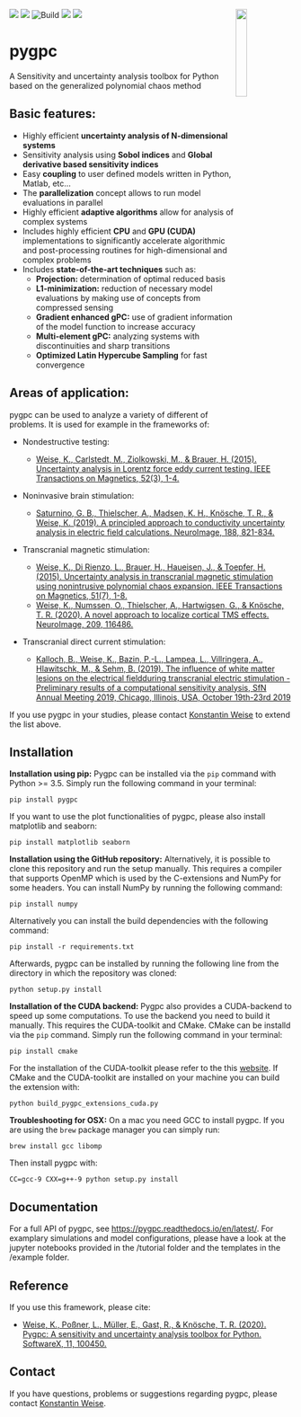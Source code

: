 [![](https://img.shields.io/pypi/dm/pygpc.svg)](https://pypi.org/project/pygpc/)
[![](https://img.shields.io/pypi/wheel/pygpc.svg)](https://pypi.org/project/pygpc/)
![Build](https://github.com/pygpc-polynomial-chaos/pygpc/workflows/Build/badge.svg)
[![](https://img.shields.io/readthedocs/pygpc.svg)](https://pygpc.readthedocs.io/en/latest/)
[![](https://img.shields.io/twitter/follow/brainnetleipzig?style=social)](https://twitter.com/intent/follow?screen_name=brainnetleipzig)
<img src="https://avatars3.githubusercontent.com/u/52486646?s=200&v=4" width="20%" heigth="20%" align="right">

# pygpc
A Sensitivity and uncertainty analysis toolbox for Python based on the generalized polynomial chaos method

Basic features:
---------------
- Highly efficient **uncertainty analysis of N-dimensional systems**
- Sensitivity analysis using **Sobol indices** and **Global derivative based sensitivity indices**
- Easy **coupling** to user defined models written in Python, Matlab, etc... 
- The **parallelization** concept allows to run model evaluations in parallel
- Highly efficient **adaptive algorithms** allow for analysis of complex systems
- Includes highly efficient **CPU** and **GPU (CUDA)** implementations to significantly accelerate algorithmic and post-processing routines for high-dimensional and complex problems
- Includes **state-of-the-art techniques** such as:
    - **Projection:** determination of optimal reduced basis
    - **L1-minimization:** reduction of necessary model evaluations by making use of concepts from compressed sensing 
    - **Gradient enhanced gPC:** use of gradient information of the model function to increase accuracy
    - **Multi-element gPC:** analyzing systems with discontinuities and sharp transitions
    - **Optimized Latin Hypercube Sampling** for fast convergence
    
Areas of application:
---------------------
pygpc can be used to analyze a variety of different of problems. It is used for example in the frameworks of:

- Nondestructive testing:
  
  - [Weise, K., Carlstedt, M., Ziolkowski, M., & Brauer, H. (2015). Uncertainty analysis in Lorentz force eddy current testing. IEEE Transactions on Magnetics, 52(3), 1-4.](https://ieeexplore.ieee.org/abstract/document/7272103)

- Noninvasive brain stimulation:
  
  - [Saturnino, G. B., Thielscher, A., Madsen, K. H., Knösche, T. R., & Weise, K. (2019). A principled approach to conductivity uncertainty analysis in electric field calculations. NeuroImage, 188, 821-834.](https://www.sciencedirect.com/science/article/pii/S1053811918322031>)

- Transcranial magnetic stimulation:
  
  - [Weise, K., Di Rienzo, L., Brauer, H., Haueisen, J., & Toepfer, H. (2015). Uncertainty analysis in transcranial magnetic stimulation using nonintrusive polynomial chaos expansion. IEEE Transactions on Magnetics, 51(7), 1-8.](https://ieeexplore.ieee.org/abstract/document/7006714)
  - [Weise, K., Numssen, O., Thielscher, A., Hartwigsen, G., & Knösche, T. R. (2020). A novel approach to localize cortical TMS effects. NeuroImage, 209, 116486.](https://www.sciencedirect.com/science/article/pii/S1053811919310778)

- Transcranial direct current stimulation:
  
  - [Kalloch, B., Weise, K., Bazin, P.-L., Lampea, L., Villringera, A., Hlawitschk, M., & Sehm, B. (2019). The influence of white matter lesions on the electrical fieldduring transcranial electric stimulation - Preliminary results of a computational sensitivity analysis, SfN Annual Meeting 2019, Chicago, Illinois, USA, October 19th-23rd 2019](https://www.fens.org/News-Activities/Calendar/Meetings/2019/10/SfN-Annual-Meeting-2019/)

If you use pygpc in your studies, please contact [Konstantin Weise](https://www.cbs.mpg.de/person/51222/2470) to extend the list above. 

Installation
------------
**Installation using pip:**
Pygpc can be installed via the `pip` command with Python >= 3.5. Simply run the following command in your terminal:
```
pip install pygpc
```

If you want to use the plot functionalities of pygpc, please also install matplotlib and seaborn:
```
pip install matplotlib seaborn
```

**Installation using the GitHub repository:**
Alternatively, it is possible to clone this repository and run the setup manually.
This requires a compiler that supports OpenMP which is used by the C-extensions and NumPy for some headers. You can install NumPy by running the following command:
```
pip install numpy
```
Alternatively you can install the build dependencies with the following command:
```
pip install -r requirements.txt
```
Afterwards, pygpc can be installed by running the following line from the directory in which the repository was cloned:
```
python setup.py install
```

**Installation of the CUDA backend:**
Pygpc also provides a CUDA-backend to speed up some computations. To use the backend you need to build it manually. This requires the CUDA-toolkit and CMake.
CMake can be installd via the `pip` command.  Simply run the following command in your terminal:
```
pip install cmake 
```
For the installation of the CUDA-toolkit please refer to the this [website](https://docs.nvidia.com/cuda/cuda-quick-start-guide/index.html).
If CMake and the CUDA-toolkit are installed on your machine you can build the extension with:  
```
python build_pygpc_extensions_cuda.py 
```

**Troubleshooting for OSX:**
On a mac you need GCC to install pygpc. If you are using the `brew` package manager you can simply run:
```
brew install gcc libomp 
```
Then install pygpc with:
```
CC=gcc-9 CXX=g++-9 python setup.py install 
```

Documentation
-------------
For a full API of pygpc, see https://pygpc.readthedocs.io/en/latest/.
For examplary simulations and model configurations, please have a look at the jupyter notebooks provided in the /tutorial folder and the templates in the /example folder.

Reference
---------
If you use this framework, please cite:

  - [Weise, K., Poßner, L., Müller, E., Gast, R., & Knösche, T. R. (2020). Pygpc: A sensitivity and uncertainty analysis toolbox for Python. SoftwareX, 11, 100450.](https://www.sciencedirect.com/science/article/pii/S2352711020300078)

Contact
-------
If you have questions, problems or suggestions regarding pygpc, please contact [Konstantin Weise](https://www.cbs.mpg.de/person/51222/2470).
